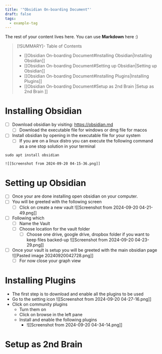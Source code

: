 ```yaml
---
title: '"Obsidian On-boarding Document"'
draft: false
tags:
  - example-tag
---
```

 
The rest of your content lives here. You can use **Markdown** here :)

>[!SUMMARY]- Table of Contents
>- [[Obsidian On-boarding Document#Installing Obsidian|Installing Obsidian]]
>- [[Obsidian On-boarding Document#Setting up Obsidian|Setting up Obsidian]]
>- [[Obsidian On-boarding Document#Installing Plugins|Installing Plugins]]
>- [[Obsidian On-boarding Document#Setup as 2nd Brain |Setup as 2nd Brain ]]
# Installing Obsidian
- [ ] Download obsidian by visiting: https://obsidian.md 
	- [ ] Download the executable file for windows or dmg file for macos 
- [ ] Install obsidian by opening in the executable file for your system
	- [ ] If you are on a linux distro you can execute the following command as a one stop solution in your terminal 
```
sudo apt install obsidian
```

	![[Screenshot from 2024-09-20 04-15-36.png]]

# Setting up Obsidian
- [ ] Once your are done installing open obsidian on your computer. 
- [ ] You will be greeted with the following screen 
	- [ ] Click on create a new vault 
	![[Screenshot from 2024-09-20 04-21-49.png]]
- [ ] Following which
	- [ ] Name the Vault 
	- [ ] Choose location for the vault folder 
		- [ ] Choose one drive, google drive, dropbox folder if you want to keep files backed-up
		![[Screenshot from 2024-09-20 04-23-29.png]]
- [ ] Once your vault is setup you will be greeted with the main obsidian page
		![[Pasted image 20240920042728.png]]
	- [ ] For now close your graph view
# Installing Plugins
- The first step is to download and enable all the plugins to be used
- Go to the setting icon 
	![[Screenshot from 2024-09-20 04-27-16.png]]
- Click on community plugins 
	- Turn them on 
	- Click on browse in the left pane 
	- Install and enable the following plugins
		- ![[Screenshot from 2024-09-20 04-34-14.png]]
# Setup as 2nd Brain 

